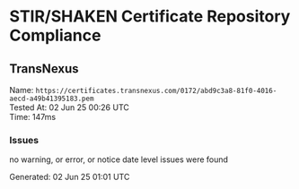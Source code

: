 # STIR/SHAKEN Certificate Repository Compliance

## TransNexus

Name: `https://certificates.transnexus.com/0172/abd9c3a8-81f0-4016-aecd-a49b41395183.pem`\
Tested At: 02 Jun 25 00:26 UTC\
Time: 147ms

### Issues

no warning, or error, or notice date level issues were found

Generated: 02 Jun 25 01:01 UTC